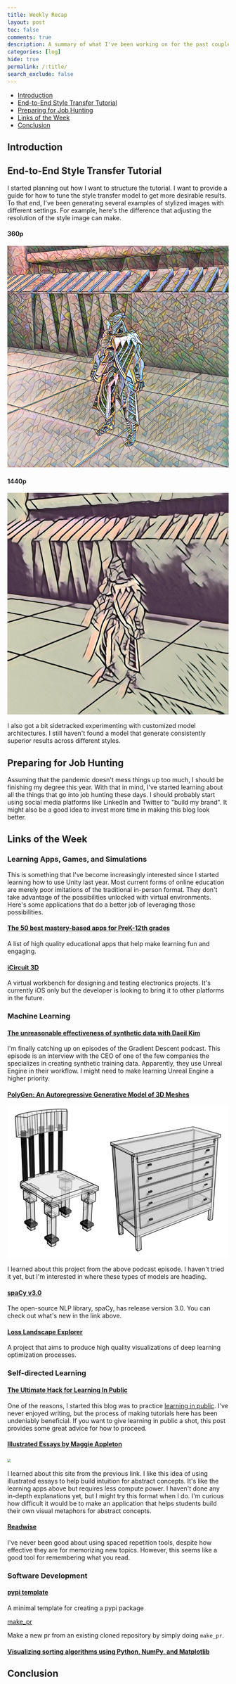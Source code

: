 ```yaml
---
title: Weekly Recap
layout: post
toc: false
comments: true
description: A summary of what I've been working on for the past couple weeks.
categories: [log]
hide: true
permalink: /:title/
search_exclude: false
---
```


* [Introduction](#introduction)
* [End-to-End Style Transfer Tutorial](#end-to-end-style-transfer-tutorial)
* [Preparing for Job Hunting](#preparing-for-job-hunting)
* [Links of the Week](#links-of-the-week)
* [Conclusion](#conclusion)

## Introduction



## End-to-End Style Transfer Tutorial

I started planning out how I want to structure the tutorial. I want to provide a guide for how to tune the style transfer model to get more desirable results. To that end, I've been generating several examples of stylized images with different settings. For example, here's the difference that adjusting the resolution of the style image can make.

#### 360p

![mosaic_360p](..\images\weekly-recaps\recap-2\mosaic_360p.png)

#### 1440p

![mosaic_1440p](..\images\weekly-recaps\recap-2\mosaic_1440p.png)

I also got a bit sidetracked experimenting with customized model architectures. I still haven't found a model that generate consistently superior results across different styles.

## Preparing for Job Hunting

Assuming that the pandemic doesn't mess things up too much, I should be finishing my degree this year. With that in mind, I've started learning about all the things that go into job hunting these days. I should probably start using social media platforms like LinkedIn and Twitter to "build my brand". It might also be a good idea to invest more time in making this blog look better.

## Links of the Week

### Learning Apps, Games, and Simulations

This is something that I've become increasingly interested since I started learning how to use Unity last year. Most current forms of online education are merely poor imitations of the traditional in-person format. They don't take advantage of the possibilities unlocked with virtual environments. Here's some applications that do a better job of leveraging those possibilities.

#### [The 50 best mastery-based apps for PreK-12th grades](https://www.modulo.app/all-resources/bestappsforlearning)

A list of high quality educational apps that help make learning fun and engaging.

#### [iCircuit 3D](http://icircuit3d.appmanuals.com/)

A virtual workbench for designing and testing electronics projects. It's currently iOS only but the developer is looking to bring it to other platforms in the future.

### Machine Learning

#### [The unreasonable effectiveness of synthetic data with Daeil Kim](https://wandb.ai/site/podcast/daeil-kim)

I'm finally catching up on episodes of the Gradient Descent podcast. This episode is an interview with the CEO of one of the few companies the specializes in creating synthetic training data. Apparently, they use Unreal Engine in their workflow. I might need to make learning Unreal Engine a higher priority.

#### [PolyGen: An Autoregressive Generative Model of 3D Meshes](https://github.com/deepmind/deepmind-research/tree/master/polygen)

<img src="https://raw.githubusercontent.com/deepmind/deepmind-research/master/polygen/media/example_samples.png" style="zoom:67%;" />

I learned about this project from the above podcast episode. I haven't tried it yet, but I'm interested in where these types of models are heading.

#### [spaCy v3.0](https://spacy.io/usage/v3)

The open-source NLP library, spaCy, has release version 3.0. You can check out what's new in the link above.

#### [Loss Landscape Explorer](https://losslandscape.com/explorer?model=mish)

A project that aims to produce high quality visualizations of deep learning optimization processes.

### Self-directed Learning

#### [The Ultimate Hack for Learning In Public](https://www.swyx.io/learn-in-public-hack/)

One of the reasons, I started this blog was to practice [learning in public](https://www.swyx.io/learn-in-public/). I've never enjoyed writing, but the process of making tutorials here has been undeniably beneficial. If you want to give learning in public a shot, this post provides some great advice for how to proceed.

#### [Illustrated Essays by Maggie Appleton](https://maggieappleton.com/essays)

[<img src="https://res.cloudinary.com/dg3gyk0gu/image/upload/c_scale,f_auto,q_100,w_1200/v1594114495/maggieappleton.com/databases-101/DB_2.jpg" style="zoom: 50%;" />](https://maggieappleton.com/databases)

I learned about this site from the previous link. I like this idea of using illustrated essays to help build intuition for abstract concepts. It's like the learning apps above but requires less compute power. I haven't done any in-depth explanations yet, but I might try this format when I do. I'm curious how difficult it would be to make an application that helps students build their own visual metaphors for abstract concepts.

#### [Readwise](https://readwise.io/)

I've never been good about using spaced repetition tools, despite how effective they are for memorizing new topics. However, this seems like a good tool for remembering what you read.

### Software Development

#### [pypi template](https://github.com/fastai/pypi_template)

A minimal template for creating a pypi package

[make_pr](https://gist.github.com/muellerzr/1da8985f488ddd11719b7e7cac89117e)

Make a new pr from an existing cloned repository by simply doing `make_pr`.

#### [Visualizing sorting algorithms using Python, NumPy, and Matplotlib](https://mobile.twitter.com/pottolama/status/1354066910997073920)



## Conclusion


